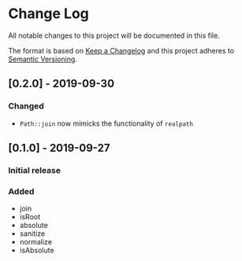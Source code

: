 # Change Log

All notable changes to this project will be documented in this file.

The format is based on [Keep a Changelog](http://keepachangelog.com/)
and this project adheres to [Semantic Versioning](http://semver.org/).

## [0.2.0] - 2019-09-30

### Changed
- `Path::join` now mimicks the functionality of `realpath`

## [0.1.0] - 2019-09-27

### Initial release

### Added
- join
- isRoot
- absolute
- sanitize
- normalize
- isAbsolute

